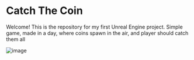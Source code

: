 # Catch The Coin
Welcome! This is the repository for my first Unreal Engine project. Simple game, made in a day, where coins spawn in the air, and player should catch them all

![image](https://user-images.githubusercontent.com/56173723/232315008-369ff9ed-126c-4aaa-980a-8dab088d10f2.png)
